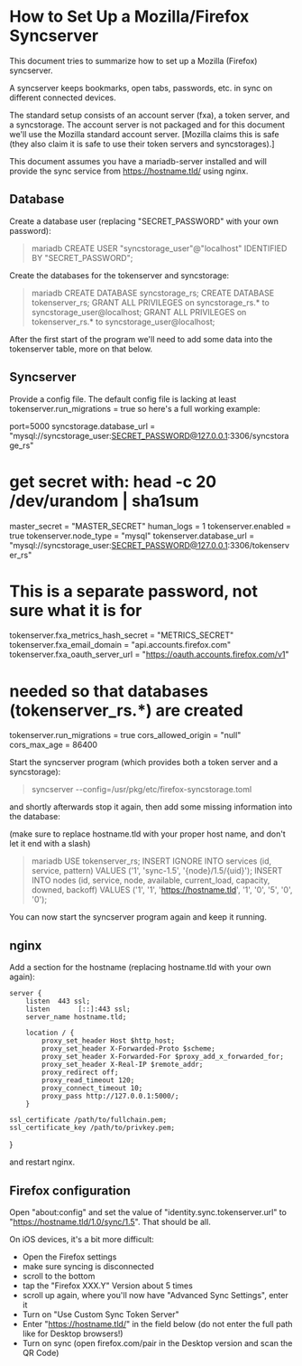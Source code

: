 # How to Set Up a Mozilla/Firefox Syncserver

This document tries to summarize how to set up a Mozilla (Firefox)
syncserver.

A syncserver keeps bookmarks, open tabs, passwords, etc. in sync on
different connected devices.

The standard setup consists of an account server (fxa), a token
server, and a syncstorage. The account server is not packaged and for
this document we'll use the Mozilla standard account server. [Mozilla
claims this is safe (they also claim it is safe to use their token
servers and syncstorages).]

This document assumes you have a mariadb-server installed and will
provide the sync service from https://hostname.tld/ using nginx.

## Database

Create a database user (replacing "SECRET_PASSWORD" with your own
password):

> mariadb
CREATE USER "syncstorage_user"@"localhost" IDENTIFIED BY "SECRET_PASSWORD";

Create the databases for the tokenserver and syncstorage:

> mariadb
CREATE DATABASE syncstorage_rs;
CREATE DATABASE tokenserver_rs;
GRANT ALL PRIVILEGES on syncstorage_rs.* to syncstorage_user@localhost;
GRANT ALL PRIVILEGES on tokenserver_rs.* to syncstorage_user@localhost;

After the first start of the program we'll need to add some data into
the tokenserver table, more on that below.

## Syncserver

Provide a config file. The default config file is lacking at least
    tokenserver.run_migrations = true
so here's a full working example:

port=5000
syncstorage.database_url = "mysql://syncstorage_user:SECRET_PASSWORD@127.0.0.1:3306/syncstorage_rs"
# get secret with: head -c 20 /dev/urandom | sha1sum
master_secret = "MASTER_SECRET"
human_logs = 1
tokenserver.enabled = true
tokenserver.node_type = "mysql"
tokenserver.database_url = "mysql://syncstorage_user:SECRET_PASSWORD@127.0.0.1:3306/tokenserver_rs"
# This is a separate password, not sure what it is for
tokenserver.fxa_metrics_hash_secret = "METRICS_SECRET"
tokenserver.fxa_email_domain = "api.accounts.firefox.com"
tokenserver.fxa_oauth_server_url = "https://oauth.accounts.firefox.com/v1"
# needed so that databases (tokenserver_rs.*) are created
tokenserver.run_migrations = true
cors_allowed_origin = "null"
cors_max_age = 86400

Start the syncserver program (which provides both a token server and a syncstorage):

> syncserver --config=/usr/pkg/etc/firefox-syncstorage.toml

and shortly afterwards stop it again, then add some missing information into the database:

(make sure to replace hostname.tld with your proper host name, and don't let it end with a slash)
> mariadb
USE tokenserver_rs;
INSERT IGNORE INTO services (id, service, pattern) VALUES ('1', 'sync-1.5', '{node}/1.5/{uid}');
INSERT INTO nodes (id, service, node, available, current_load, capacity, downed, backoff) VALUES ('1', '1', 'https://hostname.tld', '1', '0', '5', '0', '0');

You can now start the syncserver program again and keep it running.

## nginx

Add a section for the hostname (replacing hostname.tld with your own
again):

    server {
        listen  443 ssl;
        listen       [::]:443 ssl;
        server_name hostname.tld;

        location / {
            proxy_set_header Host $http_host;
            proxy_set_header X-Forwarded-Proto $scheme;
            proxy_set_header X-Forwarded-For $proxy_add_x_forwarded_for;
            proxy_set_header X-Real-IP $remote_addr;
            proxy_redirect off;
            proxy_read_timeout 120;
            proxy_connect_timeout 10;
            proxy_pass http://127.0.0.1:5000/;
        }

    ssl_certificate /path/to/fullchain.pem;
    ssl_certificate_key /path/to/privkey.pem;
}

and restart nginx.

## Firefox configuration

Open "about:config" and set the value of
"identity.sync.tokenserver.url" to
"https://hostname.tld/1.0/sync/1.5". That should be all.

On iOS devices, it's a bit more difficult:
- Open the Firefox settings
- make sure syncing is disconnected
- scroll to the bottom
- tap the "Firefox XXX.Y" Version about 5 times
- scroll up again, where you'll now have "Advanced Sync Settings",
  enter it
- Turn on "Use Custom Sync Token Server"
- Enter "https://hostname.tld/" in the field below
  (do not enter the full path like for Desktop browsers!)
- Turn on sync (open firefox.com/pair in the Desktop version and scan
  the QR Code)
